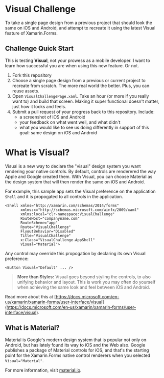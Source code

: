 # Visual Challenge

To take a single page design from a previous project that should look the same on iOS and Android, and attempt to recreate it using the latest Visual feature of Xamarin.Forms.

## Challenge Quick Start

This is testing **Visual**, not your prowess as a mobile developer. I want to learn how successful you are when using this new feature. Or not. 

1. Fork this repository
2. Choose a single page design from a previous or current project to recreate from scratch. The more real world the better. Plus, you can reuse assets.
3. Open `VisualChallengePage.xaml`. Take an hour (or more if you really want to) and build that screen. Making it super functional doesn't matter, just how it looks and feels.
4. Submit a pull request of your progress back to this repository. Include:
    - a screenshot of iOS and Android
    - your feedback on what went well, and what didn't
    - what you would like to see us doing differently in support of this goal: same design on iOS and Android


# What is Visual?

Visual is a new way to declare the "visual" design system you want rendering your native controls. By default, controls are renderered the way Apple and Google created them. With Visual, you can choose Material as the design system that will then render the same on iOS and Android. 

For example, this sample app sets the Visual preference on the application `Shell` and it is propogated to all controls in the application.

```
<Shell xmlns="http://xamarin.com/schemas/2014/forms" 
       xmlns:x="http://schemas.microsoft.com/winfx/2009/xaml" 
       xmlns:local="clr-namespace:VisualChallenge"
       RouteHost="companyname.com"
       RouteScheme="app"
       Route="VisualChallenge"
       FlyoutBehavior="Disabled"
       Title="VisualChallenge"
       x:Class="VisualChallenge.AppShell"
       Visual="Material">
```

Any control may override this propogation by declaring its own Visual preference:

```
<Button Visual="Default" ... />
```

> **More than Styles:** Visual goes beyond styling the controls, to also unifying behavior and layout. This is work you may often do yourself when achieving the same look and feel between iOS and Android.


Read more about this at [https://docs.microsoft.com/en-us/xamarin/xamarin-forms/user-interface/visual](https://docs.microsoft.com/en-us/xamarin/xamarin-forms/user-interface/visual).

## What is Material?

Material is Google's modern design system that is popular not only on Android, but has lately found its way to iOS and the Web also. Google publishes a package of Material controls for iOS, and that's the starting point for the Xamarin.Forms native control renderers when you selected `Visual="Material"`.

For more information, visit [material.io](https://material.io/).

